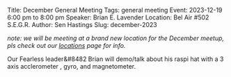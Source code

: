 Title: December General Meeting
Tags: general meeting
Event: 2023-12-19 6:00 pm to 8:00 pm
Speaker: Brian E. Lavender
Location: Bel Air #502 S.E.G.R.
Author: Sen Hastings
Slug: december-2023

<i>note: we will be meeting at a brand new location for the December meetup,
pls check out our <a href=https://www.saclug.org/locations/>locations</a> page for info.</i>

Our Fearless leader&#8482 Brian will demo/talk about his raspi hat with a 3 axis acclerometer , gyro,
and magnetometer.

